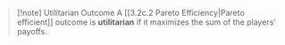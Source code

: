 >[!note] Utilitarian Outcome
>A [[3.2c.2 Pareto Efficiency|Pareto efficient]] outcome is **utilitarian** if it maximizes the sum of the players' payoffs.


